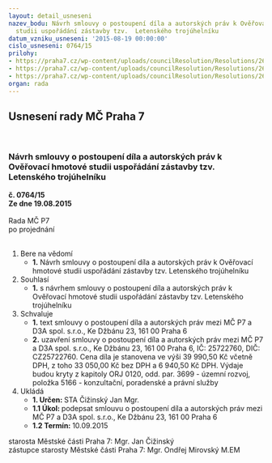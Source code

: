 ```yaml
---
layout: detail_usneseni
nazev_bodu: Návrh smlouvy o postoupení díla a autorských práv k Ověřovací hmotové
  studii uspořádání zástavby tzv.  Letenského trojúhelníku
datum_vzniku_usneseni: '2015-08-19 00:00:00'
cislo_usneseni: 0764/15
prilohy:
- https://praha7.cz/wp-content/uploads/councilResolution/Resolutions/26085/52-15-p1.doc
- https://praha7.cz/wp-content/uploads/councilResolution/Resolutions/26085/52-15-p2-vypis.pdf
- https://praha7.cz/wp-content/uploads/councilResolution/Resolutions/26085/52-15-p3-smlouva.doc
organ: rada
---
```

<div id="ucUsn_pList" class="usn">
	<span><h2>Usnesení rady MČ Praha 7 </h2>
<br></span><div class="standBody">
<span><h3>Návrh smlouvy o postoupení díla a autorských práv k Ověřovací hmotové studii uspořádání zástavby tzv.  Letenského trojúhelníku</h3></span><div class="center">
		<strong>č. 0764/15</strong><br>
	</div>
<div class="center">
		<strong>Ze dne 19.08.2015</strong><br><br>
	</div>Rada MČ P7<br> po projednání<br><br><ol>
<li>Bere na vědomí<ul><li>
<strong>1.</strong> Návrh smlouvy o postoupení díla a autorských práv k Ověřovací hmotové studii uspořádání zástavby tzv.  Letenského trojúhelníku</li></ul>
</li>
<li>Souhlasí<ul><li>
<strong>1.</strong> s návrhem smlouvy o postoupení díla a autorských práv k Ověřovací hmotové studii uspořádání zástavby tzv.  Letenského trojúhelníku</li></ul>
</li>
<li>Schvaluje<ul>
<li>
<strong>1.</strong> text smlouvy o postoupení díla a autorských práv mezi MČ P7 a D3A spol. s.r.o., Ke Džbánu 23, 161 00 Praha 6</li>
<li>
<strong>2.</strong> uzavření smlouvy o postoupení díla a autorských práv mezi MČ P7 a D3A spol. s.r.o., Ke Džbánu 23, 161 00 Praha 6, IČ: 25722760, DIČ: CZ25722760. Cena díla je stanovena ve výši 39 990,50 Kč včetně DPH, z toho 33 050,00 Kč bez DPH a 6 940,50 Kč DPH. Výdaje budou kryty z kapitoly ORJ 0120, odd. par. 3699 - územní rozvoj, položka 5166 - konzultační, poradenské a právní služby            </li>
</ul>
</li>
<li>Ukládá<ul>
<li>
<strong>1. Určen: </strong>STA Čižinský Jan Mgr.</li>
<li>
<strong>1.1 Úkol: </strong>podepsat smlouvu o postoupení díla a autorských práv mezi MČ P7 a D3A spol. s.r.o., Ke Džbánu 23, 161 00 Praha 6</li>
<li>
<strong>1.2 Termín: </strong>10.09.2015</li>
</ul>
</li>
</ol>starosta Městské části Praha 7: Mgr. Jan Čižinský<br>zástupce starosty Městské části Praha 7: Mgr. Ondřej Mirovský M.EM 
</div>
</div>